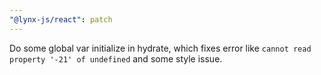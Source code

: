 ```yaml
---
"@lynx-js/react": patch
---
```


Do some global var initialize in hydrate, which fixes error like `cannot read property '-21' of undefined` and some style issue.

